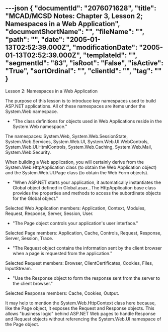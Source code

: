 ---json
{
  "documentId": "2076071628",
  "title": "MCAD/MCSD Notes: Chapter 3, Lesson 2; Namespaces in a Web Application",
  "documentShortName": "",
  "fileName": "",
  "path": "",
  "date": "2005-01-13T02:52:39.000Z",
  "modificationDate": "2005-01-13T02:52:39.000Z",
  "templateId": "",
  "segmentId": "83",
  "isRoot": "False",
  "isActive": "True",
  "sortOrdinal": "",
  "clientId": "",
  "tag": ""
}
---

Lesson 2: Namespaces in a Web Application

The purpose of this lesson is to introduce key namespaces used to build ASP.NET applications. All of these namespaces are items under the System.Web namespace.

* &quot;The class definitions for objects used in Web Applications reside in the System.Web namespace.&quot;

The namespaces: System.Web, System.Web.SessionState, System.Web.Services, System.Web.UI, System.Web.UI.WebControls, System.Web.UI.HtmlControls, System.Web.Caching, System.Web.Mail, System.Web.Security.

When building a Web application, you will certainly derive from the System.Web.HttpApplication class (to obtain the Web Application object) and the System.Web.UI.Page class (to obtain the Web Form objects).

* &quot;When ASP.NET starts your application, it automatically instantiates the Global object defined in Global.asax...The HttpApplication base class provides the properties and methods to access the subordinate objects for the Global object.&quot;

Selected Web Application members: Application, Context, Modules, Request, Response, Server, Session, User.

* &quot;The Page object controls your application's user interface.&quot;

Selected Page members: Application, Cache, Controls, Request, Response, Server, Session, Trace.

* &quot;The Request object contains the information sent by the client browser when a page is requested from the application.&quot;

Selected Request members: Browser, ClientCertificates, Cookies, Files, InputStream.

* &quot;Use the Response object to form the response sent from the server to the client browser.&quot;

Selected Response members: Cache, Cookies, Output.

It may help to mention the System.Web.HttpContext class here because, like the Page object, it exposes the Request and Response objects. This allows &quot;business logic&quot; behind ASP.NET Web pages to handle Response and Request objects without referencing the System.Web.UI namespace of the Page object.

